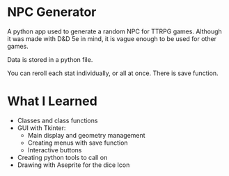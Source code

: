 # NPC Generator

A python app used to generate a random NPC for TTRPG games. Although it was made with D&D 5e in mind, it is vague enough to be used for other games. 

Data is stored in a python file.

You can reroll each stat individually, or all at once. There is save function.

# What I Learned

- Classes and class functions
- GUI with Tkinter:
    - Main display and geometry management
    - Creating menus with save function
    - Interactive buttons
- Creating python tools to call on
- Drawing with Aseprite for the dice Icon